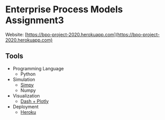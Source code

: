 # Enterprise Process Models Assignment3

Website: [https://bpo-project-2020.herokuapp.com](https://bpo-project-2020.herokuapp.com)

## Tools

- Programming Language
    * Python
- Simulation
    * [Simpy](https://simpy.readthedocs.io/en/latest/contents.html)
    * Numpy
- Visualization
    * [Dash + Plotly](https://dash.plotly.com/)
- Deployment
    * [Heroku](https://heroku.com)
